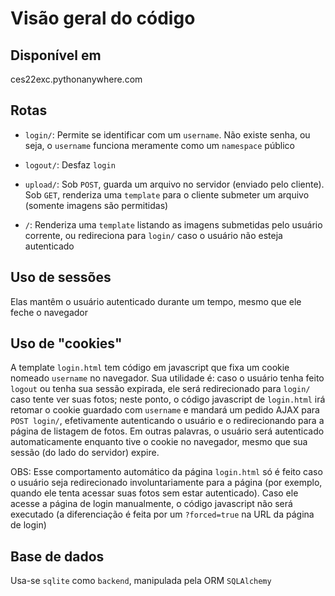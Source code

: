 # Visão geral do código

## Disponível em

ces22exc.pythonanywhere.com 

## Rotas

- `login/`: Permite se identificar com um `username`. Não existe senha, ou seja, o `username` funciona meramente como um `namespace` público

- `logout/`: Desfaz `login`

- `upload/`: Sob `POST`, guarda um arquivo no servidor (enviado pelo cliente). Sob `GET`, renderiza uma `template` para o cliente submeter um arquivo (somente imagens são permitidas)

- `/`: Renderiza uma `template` listando as imagens submetidas pelo usuário corrente, ou redireciona para `login/` caso o usuário não esteja autenticado

## Uso de sessões

Elas mantêm o usuário autenticado durante um tempo, mesmo que ele feche o navegador

## Uso de "cookies"

A template `login.html` tem código em javascript que fixa um cookie nomeado `username` no navegador. Sua utilidade é: caso o usuário tenha feito `logout` ou tenha sua sessão expirada, ele será redirecionado para `login/` caso tente ver suas fotos; neste ponto, o código javascript de `login.html` irá retomar o cookie guardado com `username` e mandará um pedido AJAX para `POST login/`, efetivamente autenticando o usuário e o redirecionando para a página de listagem de fotos. Em outras palavras, o usuário será autenticado automaticamente enquanto tive o cookie no navegador, mesmo que sua sessão (do lado do servidor) expire.

OBS: Esse comportamento automático da página `login.html` só é feito caso o usuário seja redirecionado involuntariamente para a página (por exemplo, quando ele tenta acessar suas fotos sem estar autenticado). Caso ele acesse a página de login manualmente, o código javascript não será executado (a diferenciação é feita por um `?forced=true` na URL da página de login)

## Base de dados

Usa-se `sqlite` como `backend`, manipulada pela ORM `SQLAlchemy`
